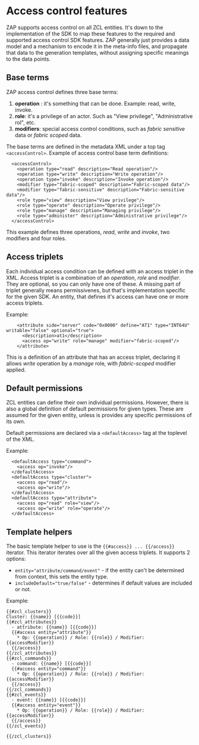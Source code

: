 # Access control features

ZAP supports access control on all ZCL entities. It's down to the implementation of the SDK to map
these features to the required and supported access control SDK features. ZAP generally just provides a data model and a mechanism to encode it in the meta-info files, and propagate that data to the generation templates, without assigning specific meanings to the data points.

## Base terms

ZAP access control defines three base terms:

   1. **operation** : it's something that can be done. Example: read, write, invoke.
   2. **role**: it's a privilege of an actor. Such as "View privilege", "Administrative rol", etc.
   3. **modifiers**: special access control conditions, such as _fabric sensitive_ data or _fabric scoped_ data.

The base terms are defined in the metadata XML under a top tag `<accessControl>`. Example of access control base term definitions:

```
  <accessControl>
    <operation type="read" description="Read operation"/>
    <operation type="write" description="Write operation"/>
    <operation type="invoke" description="Invoke operation"/>
    <modifier type="fabric-scoped" description="Fabric-scoped data"/>
    <modifier type="fabric-sensitive" description="Fabric-sensitive data"/>
    <role type="view" description="View privilege"/>
    <role type="operate" description="Operate privilege"/>
    <role type="manage" description="Managing privilege"/>
    <role type="administer" description="Administrative privilege"/>
  </accessControl>

```

This example defines three operations, _read_, _write_ and _invoke_, two modifiers and four roles.

## Access triplets

Each individual access condition can be defined with an access triplet in the XML.
Access triplet is a combination of an _operation_, _role_ and _modifier_. They are optional, so you can only have one of these. A missing part of triplet generally means permissivenes, but that's implementation specific for the given SDK. An entity, that defines it's access can have one or more access triplets.

Example:
```
    <attribute side="server" code="0x0000" define="AT1" type="INT64U" writable="false" optional="true">
      <description>at1</description>
      <access op="write" role="manage" modifier="fabric-scoped"/>
    </attribute>
```
This is a definition of an attribute that has an access triplet, declaring it allows _write_ operation by a _manage_ role, with _fabric-scoped_ modifier applied.

## Default permissions

ZCL entities can define their own individual permissions. However, there is also a global definition of default permissions for given types. These are assumed for the given entity, unless is provides any specific permissions of its own.

Default permissions are declared via a `<defaultAccess>` tag at the toplevel of the XML.

Example:
```
  <defaultAccess type="command">
    <access op="invoke"/>
  </defaultAccess>
  <defaultAccess type="cluster">
    <access op="read"/>
    <access op="write"/>
  </defaultAccess>
  <defaultAccess type="attribute">
    <access op="read" role="view"/>
    <access op="write" role="operate"/>
  </defaultAccess>

```

## Template helpers

The basic template helper to use is the `{{#access}} ... {{/access}}` iterator. This iterator iterates over all the given access triplets.
It supports 2 options:
   * `entity="attribute/command/event"` - if the entity can't be determined from context, this sets the entity type.
   * `includeDefault="true/false"` - determines if default values are included or not.

Example:
```
{{#zcl_clusters}}
Cluster: {{name}} [{{code}}]
{{#zcl_attributes}}
  - attribute: {{name}} [{{code}}]
  {{#access entity="attribute"}}
    * Op: {{operation}} / Role: {{role}} / Modifier: {{accessModifier}}
  {{/access}}
{{/zcl_attributes}}
{{#zcl_commands}}
  - command: {{name}} [{{code}}]
  {{#access entity="command"}}
    * Op: {{operation}} / Role: {{role}} / Modifier: {{accessModifier}}
  {{/access}}
{{/zcl_commands}}
{{#zcl_events}}
  - event: {{name}} [{{code}}]
  {{#access entity="event"}}
    * Op: {{operation}} / Role: {{role}} / Modifier: {{accessModifier}}
  {{/access}}
{{/zcl_events}}

{{/zcl_clusters}}
```